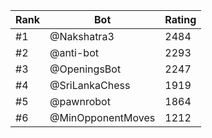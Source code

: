 Rank|Bot|Rating
---|---|---
#1|@Nakshatra3|2484
#2|@anti-bot|2293
#3|@OpeningsBot|2247
#4|@SriLankaChess|1919
#5|@pawnrobot|1864
#6|@MinOpponentMoves|1212
